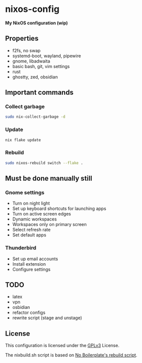 # nixos-config

**My NixOS configuration (wip)**

## Properties

- f2fs, no swap
- systemd-boot, wayland, pipewire
- gnome, libadwaita
- basic bash, git, vim settings
- rust
- ghostty, zed, obsidian

## Important commands

### Collect garbage

```bash
sudo nix-collect-garbage -d
```

### Update

```bash
nix flake update
```

### Rebuild

```bash
sudo nixos-rebuild switch --flake .
```

## Must be done manually still

### Gnome settings

- Turn on night light
- Set up keyboard shortcuts for launching apps
- Turn on active screen edges
- Dynamic workspaces
- Workspaces only on primary screen
- Select refresh rate
- Set default apps

### Thunderbird

- Set up email accounts
- Install extension
- Configure settings

## TODO

- latex
- vpn
- osbidian
- refactor configs
- rewrite script (stage and unstage)

## License

This configuration is licensed under the [GPLv3](https://github.com/chrisinick/ideapad-mode/blob/master/LICENSE.txt) License.

The nixbuild.sh script is based on [No Boilerplate's rebuild script](https://github.com/0atman/noboilerplate/blob/main/scripts/38-nixos.md#dont-use-nix-env).

